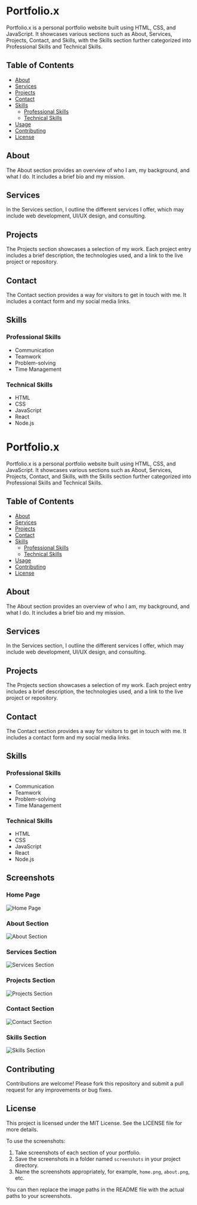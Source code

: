 # Portfolio.x

 Portfolio.x is a personal portfolio website built using HTML, CSS, and JavaScript. It showcases various sections such as About, Services, Projects, Contact, and Skills, with the Skills section 
 further categorized into Professional Skills and Technical Skills.

## Table of Contents

  - [About](#about)
  - [Services](#services)
  - [Projects](#projects)
  - [Contact](#contact)
  - [Skills](#skills)
    - [Professional Skills](#professional-skills)
    - [Technical Skills](#technical-skills)
  - [Usage](#usage)
  - [Contributing](#contributing)
  - [License](#license)

## About

 The About section provides an overview of who I am, my background, and what I do. It includes a brief bio and my mission.

## Services

 In the Services section, I outline the different services I offer, which may include web development, UI/UX design, and consulting.

## Projects

 The Projects section showcases a selection of my work. Each project entry includes a brief description, the technologies used, and a link to the live project or repository.

## Contact

 The Contact section provides a way for visitors to get in touch with me. It includes a contact form and my social media links.

## Skills

### Professional Skills

  - Communication
  - Teamwork
  - Problem-solving
  - Time Management

### Technical Skills

  - HTML
  - CSS
  - JavaScript
  - React
  - Node.js
# Portfolio.x

Portfolio.x is a personal portfolio website built using HTML, CSS, and JavaScript. It showcases various sections such as About, Services, Projects, Contact, and Skills, with the Skills section further categorized into Professional Skills and Technical Skills.

## Table of Contents

- [About](#about)
- [Services](#services)
- [Projects](#projects)
- [Contact](#contact)
- [Skills](#skills)
  - [Professional Skills](#professional-skills)
  - [Technical Skills](#technical-skills)
- [Usage](#usage)
- [Contributing](#contributing)
- [License](#license)

## About

The About section provides an overview of who I am, my background, and what I do. It includes a brief bio and my mission.

## Services

In the Services section, I outline the different services I offer, which may include web development, UI/UX design, and consulting.

## Projects

The Projects section showcases a selection of my work. Each project entry includes a brief description, the technologies used, and a link to the live project or repository.

## Contact

The Contact section provides a way for visitors to get in touch with me. It includes a contact form and my social media links.

## Skills

### Professional Skills

- Communication
- Teamwork
- Problem-solving
- Time Management

### Technical Skills

- HTML
- CSS
- JavaScript
- React
- Node.js
## Screenshots

### Home Page
![Home Page](https://github.com/vamsi-7coder7/BHARAT_INTERN_TASK2_PORTFOLIO-/assets/141996043/321b0996-3495-4be6-b1b1-d42b29a4b83f)


### About Section
![About Section](https://github.com/vamsi-7coder7/BHARAT_INTERN_TASK2_PORTFOLIO-/assets/141996043/dd127854-40fd-4f12-9b58-2da46f095cbc)

### Services Section
![Services Section](https://github.com/vamsi-7coder7/BHARAT_INTERN_TASK2_PORTFOLIO-/assets/141996043/adf71e03-a301-4da6-877c-0033eca61f8b)


### Projects Section
![Projects Section](https://github.com/vamsi-7coder7/BHARAT_INTERN_TASK2_PORTFOLIO-/assets/141996043/064b0d12-20af-4c55-8cb8-96692ad0226c)

### Contact Section
![Contact Section](screenshots/contact.png)

### Skills Section
![Skills Section](https://github.com/vamsi-7coder7/BHARAT_INTERN_TASK2_PORTFOLIO-/assets/141996043/be16042c-0b93-4399-8b08-d879a5775120)

## Contributing
 Contributions are welcome! Please fork this repository and submit a pull request for any improvements or bug fixes.

## License
 This project is licensed under the MIT License. See the LICENSE file for more details.

 
To use the screenshots:

1. Take screenshots of each section of your portfolio.
2. Save the screenshots in a folder named `screenshots` in your project directory.
3. Name the screenshots appropriately, for example, `home.png`, `about.png`, etc.

You can then replace the image paths in the README file with the actual paths to your screenshots.

